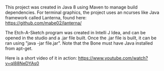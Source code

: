 This project was created in Java 8 using Maven to manage build dependencies.  For terminal graphics, the project uses an ncurses like Java framework called Lanterna, found here: https://github.com/mabe02/lanterna/  

The Etch-A-Sketch program was created in Intelli J Idea, and can be opened in the studio and a .jar file built.  Once the .jar file is built, it can be ran using "java -jar file.jar".  Note that the Bone must have Java installed from apt-get.

Here is a short video of it in action: https://www.youtube.com/watch?v=ql88NeDYAs0
